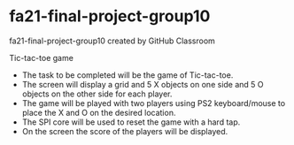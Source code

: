 # fa21-final-project-group10
fa21-final-project-group10 created by GitHub Classroom

Tic-tac-toe game
- The task to be completed will be the game of Tic-tac-toe. 
- The screen will display a grid and 5 X objects on one side and 5 O objects on the other side for each player. 
- The game will be played with two players using PS2 keyboard/mouse to place the X and O on the desired location. 
- The SPI core will be used to reset the game with a hard tap. 
- On the screen the score of the players will be displayed. 
